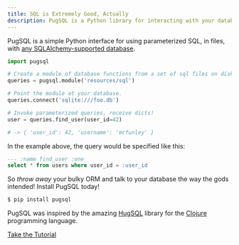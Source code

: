 ```yaml
---
title: SQL is Extremely Good, Actually
description: PugSQL is a Python library for interacting with your database using SQL.
---
```


PugSQL is a simple Python interface for using parameterized SQL, in files, with [any  SQLAlchemy-supported database](https://docs.sqlalchemy.org/en/13/dialects/index.html).

```python
import pugsql

# Create a module of database functions from a set of sql files on disk.
queries = pugsql.module('resources/sql')

# Point the module at your database.
queries.connect('sqlite:///foo.db')

# Invoke parameterized queries, receive dicts!
user = queries.find_user(user_id=42)

# -> { 'user_id': 42, 'username': 'mcfunley' }
```

In the example above, the query would be specified like this:

```sql
--- :name find_user :one
select * from users where user_id = :user_id
```

So _throw away_ your bulky ORM and talk to your database the way the gods intended! Install PugSQL today!

```bash
$ pip install pugsql
```

PugSQL was inspired by the amazing [HugSQL](https://hugsql.org) library for the [Clojure](https://clojure.org) programming language.

<div class="tutorial-link"><a href="/tutorial">Take the Tutorial</a></div>
